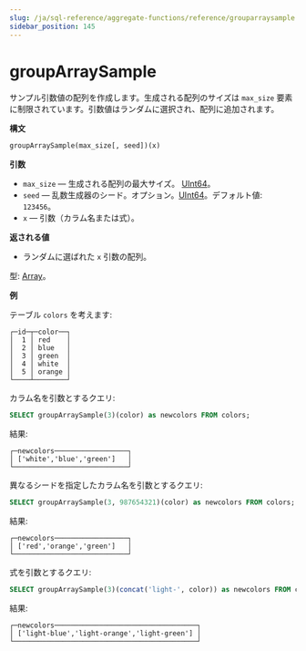 ```yaml
---
slug: /ja/sql-reference/aggregate-functions/reference/grouparraysample
sidebar_position: 145
---
```


# groupArraySample

サンプル引数値の配列を作成します。生成される配列のサイズは `max_size` 要素に制限されています。引数値はランダムに選択され、配列に追加されます。

**構文**

``` sql
groupArraySample(max_size[, seed])(x)
```

**引数**

- `max_size` — 生成される配列の最大サイズ。 [UInt64](../../data-types/int-uint.md)。
- `seed` — 乱数生成器のシード。オプション。[UInt64](../../data-types/int-uint.md)。デフォルト値: `123456`。
- `x` — 引数（カラム名または式）。

**返される値**

- ランダムに選ばれた `x` 引数の配列。

型: [Array](../../data-types/array.md)。

**例**

テーブル `colors` を考えます:

``` text
┌─id─┬─color──┐
│  1 │ red    │
│  2 │ blue   │
│  3 │ green  │
│  4 │ white  │
│  5 │ orange │
└────┴────────┘
```

カラム名を引数とするクエリ:

``` sql
SELECT groupArraySample(3)(color) as newcolors FROM colors;
```

結果:

```text
┌─newcolors──────────────────┐
│ ['white','blue','green']   │
└────────────────────────────┘
```

異なるシードを指定したカラム名を引数とするクエリ:

``` sql
SELECT groupArraySample(3, 987654321)(color) as newcolors FROM colors;
```

結果:

```text
┌─newcolors──────────────────┐
│ ['red','orange','green']   │
└────────────────────────────┘
```

式を引数とするクエリ:

``` sql
SELECT groupArraySample(3)(concat('light-', color)) as newcolors FROM colors;
```

結果:

```text
┌─newcolors───────────────────────────────────┐
│ ['light-blue','light-orange','light-green'] │
└─────────────────────────────────────────────┘
```
